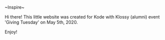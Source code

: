 ~Inspire~

Hi there! This little website was created for Kode with Klossy (alumni) event 'Giving Tuesday' on May 5th, 2020.

Enjoy!